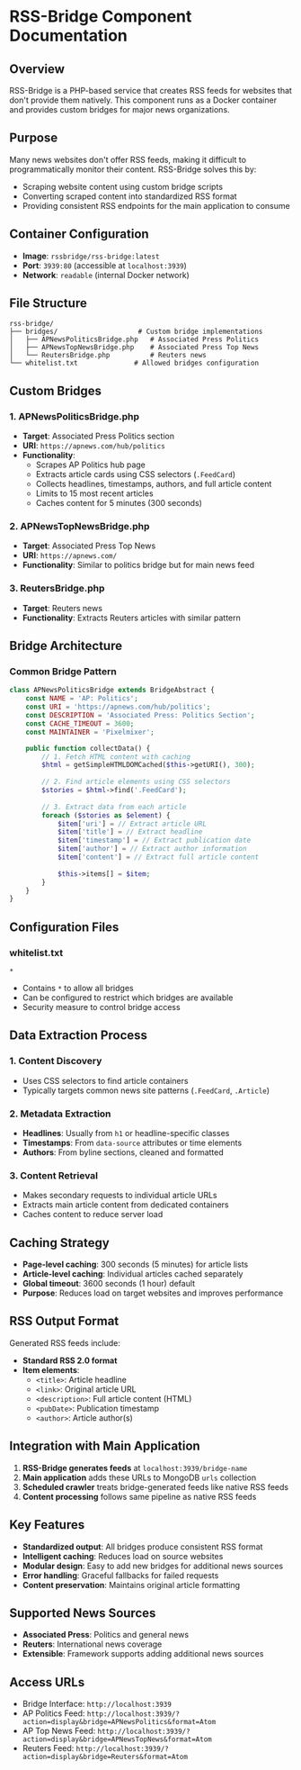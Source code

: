 # RSS-Bridge Component Documentation

## Overview
RSS-Bridge is a PHP-based service that creates RSS feeds for websites that don't provide them natively. This component runs as a Docker container and provides custom bridges for major news organizations.

## Purpose
Many news websites don't offer RSS feeds, making it difficult to programmatically monitor their content. RSS-Bridge solves this by:
- Scraping website content using custom bridge scripts
- Converting scraped content into standardized RSS format
- Providing consistent RSS endpoints for the main application to consume

## Container Configuration
- **Image**: `rssbridge/rss-bridge:latest`
- **Port**: `3939:80` (accessible at `localhost:3939`)
- **Network**: `readable` (internal Docker network)

## File Structure
```
rss-bridge/
├── bridges/                    # Custom bridge implementations
│   ├── APNewsPoliticsBridge.php   # Associated Press Politics
│   ├── APNewsTopNewsBridge.php    # Associated Press Top News  
│   └── ReutersBridge.php          # Reuters news
└── whitelist.txt              # Allowed bridges configuration
```

## Custom Bridges

### 1. **APNewsPoliticsBridge.php**
- **Target**: Associated Press Politics section
- **URI**: `https://apnews.com/hub/politics`
- **Functionality**:
  - Scrapes AP Politics hub page
  - Extracts article cards using CSS selectors (`.FeedCard`)
  - Collects headlines, timestamps, authors, and full article content
  - Limits to 15 most recent articles
  - Caches content for 5 minutes (300 seconds)

### 2. **APNewsTopNewsBridge.php**
- **Target**: Associated Press Top News
- **URI**: `https://apnews.com/`
- **Functionality**: Similar to politics bridge but for main news feed

### 3. **ReutersBridge.php**
- **Target**: Reuters news
- **Functionality**: Extracts Reuters articles with similar pattern

## Bridge Architecture

### Common Bridge Pattern
```php
class APNewsPoliticsBridge extends BridgeAbstract {
    const NAME = 'AP: Politics';
    const URI = 'https://apnews.com/hub/politics';
    const DESCRIPTION = 'Associated Press: Politics Section';
    const CACHE_TIMEOUT = 3600;
    const MAINTAINER = 'Pixelmixer';

    public function collectData() {
        // 1. Fetch HTML content with caching
        $html = getSimpleHTMLDOMCached($this->getURI(), 300);
        
        // 2. Find article elements using CSS selectors
        $stories = $html->find('.FeedCard');
        
        // 3. Extract data from each article
        foreach ($stories as $element) {
            $item['uri'] = // Extract article URL
            $item['title'] = // Extract headline
            $item['timestamp'] = // Extract publication date
            $item['author'] = // Extract author information
            $item['content'] = // Extract full article content
            
            $this->items[] = $item;
        }
    }
}
```

## Configuration Files

### whitelist.txt
```
*
```
- Contains `*` to allow all bridges
- Can be configured to restrict which bridges are available
- Security measure to control bridge access

## Data Extraction Process

### 1. **Content Discovery**
- Uses CSS selectors to find article containers
- Typically targets common news site patterns (`.FeedCard`, `.Article`)

### 2. **Metadata Extraction**
- **Headlines**: Usually from `h1` or headline-specific classes
- **Timestamps**: From `data-source` attributes or time elements
- **Authors**: From byline sections, cleaned and formatted

### 3. **Content Retrieval**
- Makes secondary requests to individual article URLs
- Extracts main article content from dedicated containers
- Caches content to reduce server load

## Caching Strategy
- **Page-level caching**: 300 seconds (5 minutes) for article lists
- **Article-level caching**: Individual articles cached separately
- **Global timeout**: 3600 seconds (1 hour) default
- **Purpose**: Reduces load on target websites and improves performance

## RSS Output Format
Generated RSS feeds include:
- **Standard RSS 2.0 format**
- **Item elements**:
  - `<title>`: Article headline
  - `<link>`: Original article URL
  - `<description>`: Full article content (HTML)
  - `<pubDate>`: Publication timestamp
  - `<author>`: Article author(s)

## Integration with Main Application
1. **RSS-Bridge generates feeds** at `localhost:3939/bridge-name`
2. **Main application** adds these URLs to MongoDB `urls` collection
3. **Scheduled crawler** treats bridge-generated feeds like native RSS feeds
4. **Content processing** follows same pipeline as native RSS feeds

## Key Features
- **Standardized output**: All bridges produce consistent RSS format
- **Intelligent caching**: Reduces load on source websites
- **Modular design**: Easy to add new bridges for additional news sources
- **Error handling**: Graceful fallbacks for failed requests
- **Content preservation**: Maintains original article formatting

## Supported News Sources
- **Associated Press**: Politics and general news
- **Reuters**: International news coverage
- **Extensible**: Framework supports adding additional news sources

## Access URLs
- Bridge Interface: `http://localhost:3939`
- AP Politics Feed: `http://localhost:3939/?action=display&bridge=APNewsPolitics&format=Atom`
- AP Top News Feed: `http://localhost:3939/?action=display&bridge=APNewsTopNews&format=Atom`
- Reuters Feed: `http://localhost:3939/?action=display&bridge=Reuters&format=Atom`
